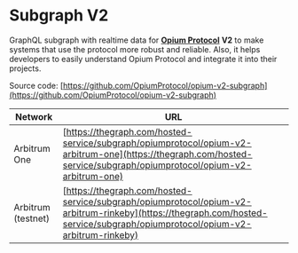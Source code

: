# Subgraph V2

GraphQL subgraph with realtime data for [**Opium Protocol**](https://opium.network) **V2** to make systems that use the protocol more robust and reliable. Also, it helps developers to easily understand Opium Protocol and integrate it into their projects.

Source code: [https://github.com/OpiumProtocol/opium-v2-subgraph](https://github.com/OpiumProtocol/opium-v2-subgraph)

| Network            | URL                                                                                                                                                                          |
| ------------------ | ---------------------------------------------------------------------------------------------------------------------------------------------------------------------------- |
| Arbitrum One       | [https://thegraph.com/hosted-service/subgraph/opiumprotocol/opium-v2-arbitrum-one](https://thegraph.com/hosted-service/subgraph/opiumprotocol/opium-v2-arbitrum-one)         |
| Arbitrum (testnet) | [https://thegraph.com/hosted-service/subgraph/opiumprotocol/opium-v2-arbitrum-rinkeby](https://thegraph.com/hosted-service/subgraph/opiumprotocol/opium-v2-arbitrum-rinkeby) |
